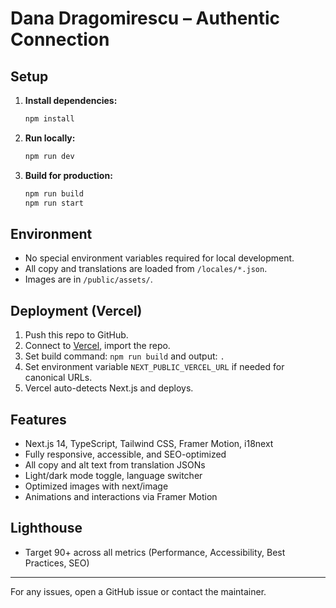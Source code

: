 # Dana Dragomirescu – Authentic Connection

## Setup

1. **Install dependencies:**
   ```bash
   npm install
   ```
2. **Run locally:**
   ```bash
   npm run dev
   ```
3. **Build for production:**
   ```bash
   npm run build
   npm run start
   ```

## Environment
- No special environment variables required for local development.
- All copy and translations are loaded from `/locales/*.json`.
- Images are in `/public/assets/`.

## Deployment (Vercel)
1. Push this repo to GitHub.
2. Connect to [Vercel](https://vercel.com/), import the repo.
3. Set build command: `npm run build` and output: `.`
4. Set environment variable `NEXT_PUBLIC_VERCEL_URL` if needed for canonical URLs.
5. Vercel auto-detects Next.js and deploys.

## Features
- Next.js 14, TypeScript, Tailwind CSS, Framer Motion, i18next
- Fully responsive, accessible, and SEO-optimized
- All copy and alt text from translation JSONs
- Light/dark mode toggle, language switcher
- Optimized images with next/image
- Animations and interactions via Framer Motion

## Lighthouse
- Target 90+ across all metrics (Performance, Accessibility, Best Practices, SEO)

---

For any issues, open a GitHub issue or contact the maintainer.
